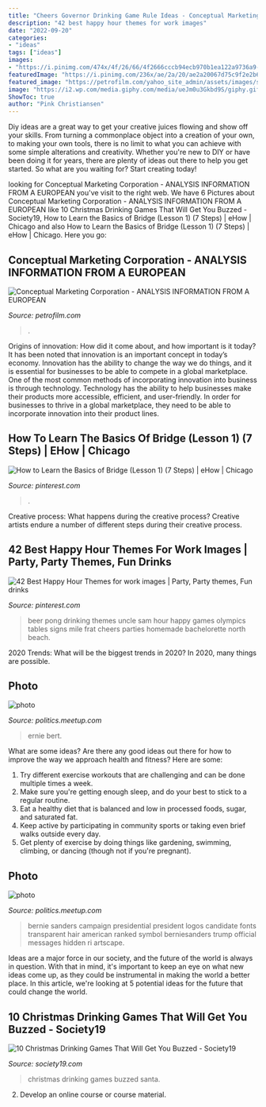 ```yaml
---
title: "Cheers Governor Drinking Game Rule Ideas - Conceptual Marketing Corporation"
description: "42 best happy hour themes for work images"
date: "2022-09-20"
categories:
- "ideas"
tags: ["ideas"]
images:
- "https://i.pinimg.com/474x/4f/26/66/4f2666cccb94ecb970b1ea122a9736a9--two-person-drinking-games-drinking-games-for-.jpg"
featuredImage: "https://i.pinimg.com/236x/ae/2a/20/ae2a20067d75c9f2e2b6e60d64432bea--beer-pong-beer-signs.jpg"
featured_image: "https://petrofilm.com/yahoo_site_admin/assets/images/statoil_helge_lund.27500413_std.jpg"
image: "https://i2.wp.com/media.giphy.com/media/ueJm0u3Gkbd9S/giphy.gif?resize=409%2C277&amp;ssl=1"
ShowToc: true
author: "Pink Christiansen"
---
```



Diy ideas are a great way to get your creative juices flowing and show off your skills. From turning a commonplace object into a creation of your own, to making your own tools, there is no limit to what you can achieve with some simple alterations and creativity. Whether you're new to DIY or have been doing it for years, there are plenty of ideas out there to help you get started. So what are you waiting for? Start creating today!

	

		
looking for Conceptual Marketing Corporation - ANALYSIS INFORMATION FROM A EUROPEAN you've visit to the right web. We have 6 Pictures about Conceptual Marketing Corporation - ANALYSIS INFORMATION FROM A EUROPEAN like 10 Christmas Drinking Games That Will Get You Buzzed - Society19, How to Learn the Basics of Bridge (Lesson 1) (7 Steps) | eHow | Chicago and also How to Learn the Basics of Bridge (Lesson 1) (7 Steps) | eHow | Chicago. Here you go:
		
    
## Conceptual Marketing Corporation - ANALYSIS INFORMATION FROM A EUROPEAN

<img loading=lazy src="https://petrofilm.com/yahoo_site_admin/assets/images/statoil_helge_lund.27500413_std.jpg" onerror="this.onerror=null;this.src='https://tse2.mm.bing.net/th?id=OIP.wQ3qjUv1Jpk4JSXkhdDPugHaIO&amp;pid=15.1';" alt="Conceptual Marketing Corporation - ANALYSIS INFORMATION FROM A EUROPEAN">

_Source: petrofilm.com_

>. 

	

Origins of innovation: How did it come about, and how important is it today?
It has been noted that innovation is an important concept in today’s economy. Innovation has the ability to change the way we do things, and it is essential for businesses to be able to compete in a global marketplace. One of the most common methods of incorporating innovation into business is through technology. Technology has the ability to help businesses make their products more accessible, efficient, and user-friendly. In order for businesses to thrive in a global marketplace, they need to be able to incorporate innovation into their product lines.

    
## How To Learn The Basics Of Bridge (Lesson 1) (7 Steps) | EHow | Chicago

<img loading=lazy src="https://i.pinimg.com/474x/4f/26/66/4f2666cccb94ecb970b1ea122a9736a9--two-person-drinking-games-drinking-games-for-.jpg" onerror="this.onerror=null;this.src='https://tse1.mm.bing.net/th?id=OIP.ZbbN8rtnaQDb_3fiV-Vm0gAAAA&amp;pid=15.1';" alt="How to Learn the Basics of Bridge (Lesson 1) (7 Steps) | eHow | Chicago">

_Source: pinterest.com_

>. 

	

Creative process: What happens during the creative process?
Creative artists endure a number of different steps during their creative process.

    
## 42 Best Happy Hour Themes For Work Images | Party, Party Themes, Fun Drinks

<img loading=lazy src="https://i.pinimg.com/236x/ae/2a/20/ae2a20067d75c9f2e2b6e60d64432bea--beer-pong-beer-signs.jpg" onerror="this.onerror=null;this.src='https://tse3.mm.bing.net/th?id=OIP.yuU9-7a9zUXgd2cmJEBX0gAAAA&amp;pid=15.1';" alt="42 Best Happy Hour Themes for work images | Party, Party themes, Fun drinks">

_Source: pinterest.com_

>beer pong drinking themes uncle sam hour happy games olympics tables signs mile frat cheers parties homemade bachelorette north beach. 

	

2020 Trends: What will be the biggest trends in 2020?
In 2020, many things are possible.

    
## Photo

<img loading=lazy src="http://photos3.meetupstatic.com/photos/event/3/a/d/b/global_441015067.jpeg" onerror="this.onerror=null;this.src='https://tse2.mm.bing.net/th?id=OIP.2ULGy3R1t-B53sPcsEdehwAAAA&amp;pid=15.1';" alt="photo">

_Source: politics.meetup.com_

>ernie bert. 

	

What are some ideas?
Are there any good ideas out there for how to improve the way we approach health and fitness? Here are some: 
1. Try different exercise workouts that are challenging and can be done multiple times a week. 
2. Make sure you're getting enough sleep, and do your best to stick to a regular routine. 
3. Eat a healthy diet that is balanced and low in processed foods, sugar, and saturated fat. 
4. Keep active by participating in community sports or taking even brief walks outside every day. 
5. Get plenty of exercise by doing things like gardening, swimming, climbing, or dancing (though not if you're pregnant).

    
## Photo

<img loading=lazy src="http://photos2.meetupstatic.com/photos/event/9/0/8/8/global_440617000.jpeg" onerror="this.onerror=null;this.src='https://tse4.mm.bing.net/th?id=OIP.489Dxg9quthsJKqKVjYJ1AAAAA&amp;pid=15.1';" alt="photo">

_Source: politics.meetup.com_

>bernie sanders campaign presidential president logos candidate fonts transparent hair american ranked symbol berniesanders trump official messages hidden ri artscape. 

	

Ideas are a major force in our society, and the future of the world is always in question. With that in mind, it's important to keep an eye on what new ideas come up, as they could be instrumental in making the world a better place. In this article, we're looking at 5 potential ideas for the future that could change the world.

    
## 10 Christmas Drinking Games That Will Get You Buzzed - Society19

<img loading=lazy src="https://i2.wp.com/media.giphy.com/media/ueJm0u3Gkbd9S/giphy.gif?resize=409%2C277&amp;ssl=1" onerror="this.onerror=null;this.src='https://tse4.mm.bing.net/th?id=OIP.kCsoMyJsrG8DGfG5Vq_BPQAAAA&amp;pid=15.1';" alt="10 Christmas Drinking Games That Will Get You Buzzed - Society19">

_Source: society19.com_

>christmas drinking games buzzed santa. 

	

2. Develop an online course or course material.

